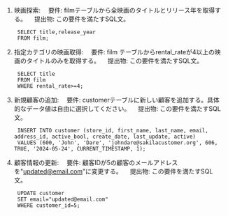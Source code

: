 1. 映画探索:
　要件: filmテーブルから全映画のタイトルとリリース年を取得する。
　提出物: この要件を満たすSQL文。
  
        SELECT title,release_year
        FROM film;
  
  
2. 指定カテゴリの映画取得:
　要件: film テーブルからrental_rateが4以上の映画のタイトルのみを取得する。
　提出物: この要件を満たすSQL文。
  
        SELECT title
        FROM film
        WHERE rental_rate>=4;
  
3. 新規顧客の追加:
　要件: customerテーブルに新しい顧客を追加する。具体的なデータ値は自由に選択してください。
　提出物: この要件を満たすSQL文。
  
        INSERT INTO customer (store_id, first_name, last_name, email, address_id, active_bool, create_date, last_update, active)
        VALUES (600, 'John', 'Dare', 'johndare@sakilacustomer.org', 606, TRUE, '2024-05-24', CURRENT_TIMESTAMP, 1);
  
4. 顧客情報の更新:
　要件: 顧客IDが5の顧客のメールアドレスを"updated@email.com"に変更する。
　提出物: この要件を満たすSQL文。
  
        UPDATE customer
        SET email="updated@email.com"
        WHERE customer_id=5;
  
  